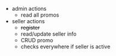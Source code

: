 - admin actions
  - read all promos
- seller actions
  - ~~register~~
  - read/update seller info
  - CRUD promo
  - checks everywhere if seller is active
